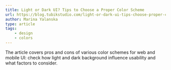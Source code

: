 ```yaml
---
title: Light or Dark UI? Tips to Choose a Proper Color Scheme
url: https://blog.tubikstudio.com/light-or-dark-ui-tips-choose-proper-color-scheme/
author: Marina Yalanska
type: article
tags:
    - design
    - colors
---
```

The article covers pros and cons of various color schemes for web and mobile UI: check how light and dark background influence usability and what factors to consider.